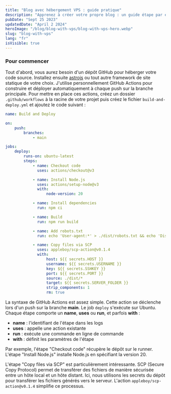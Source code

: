 ```yaml
---
title: "Blog avec hébergement VPS : guide pratique"
description: "Apprenez à créer votre propre blog : un guide étape par étape pour héberger le code source sur GitHub et votre site sur le VPS de votre choix"
pubDate: "Sept 25 2023"
updatedDate: "April 2 2024"
heroImage: "/blog/blog-with-vps/blog-with-vps-hero.webp"
slug: "blog-with-vps"
lang: "fr"
isVisible: true
---
```


### Pour commencer

Tout d'abord, vous aurez besoin d'un dépôt GitHub pour héberger votre code source. Installez ensuite [astrojs](https://astro.build) ou tout autre framework de site statique de votre choix. J'utilise personnellement GitHub Actions pour construire et déployer automatiquement à chaque push sur la branche principale. Pour mettre en place ces actions, créez un dossier `.github/workflows` à la racine de votre projet puis créez le fichier `build-and-deploy.yml` et ajoutez le code suivant :

```yml
name: Build and Deploy

on:
    push:
        branches:
            - main

jobs:
    deploy:
        runs-on: ubuntu-latest
        steps:
            - name: Checkout code
              uses: actions/checkout@v3

            - name: Install Node.js
              uses: actions/setup-node@v3
              with:
                  node-version: 20

            - name: Install dependencies
              run: npm ci

            - name: Build
              run: npm run build

            - name: Add robots.txt
              run: echo 'User-agent:*' > ./dist/robots.txt && echo 'Disallow:' > ./dist/robots.txt

            - name: Copy files via SCP
              uses: appleboy/scp-action@v0.1.4
              with:
                  host: ${{ secrets.HOST }}
                  username: ${{ secrets.USERNAME }}
                  key: ${{ secrets.SSHKEY }}
                  port: ${{ secrets.PORT }}
                  source: ./dist/*
                  target: ${{ secrets.SERVER_FOLDER }}
                  strip_components: 1
                  rm: true
```

La syntaxe de GitHub Actions est assez simple. Cette action se déclenche lors d'un push sur la branche **main**. Le job `deploy` s'exécute sur Ubuntu. Chaque étape comporte un **name**, **uses** ou **run**, et parfois **with** :

- **name** : l'identifiant de l'étape dans les logs
- **uses** : appelle une action existante
- **run** : exécute une commande en ligne de commande
- **with** : définit les paramètres de l'étape

Par exemple, l'étape "Checkout code" récupère le dépôt sur le runner. L'étape "Install Node.js" installe Node.js en spécifiant la version 20.

L'étape "Copy files via SCP" est particulièrement intéressante. SCP (Secure Copy Protocol) permet de transférer des fichiers de manière sécurisée entre un hôte local et un hôte distant. Ici, nous utilisons les secrets du dépôt pour transférer les fichiers générés vers le serveur. L'action `appleboy/scp-action@v0.1.4` simplifie ce processus.
